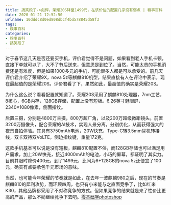 ```yaml
---
title: 搞笑段子->彪悍，荣耀20S降至1499元，在该价位的配置几乎没有弱点 | 糗事百科
date: 2020-01-21 12:52:50
urlname: 10dddc8d0ed808dbcf4bd578845d58f3
tags: 
- 糗事百科
categories:
- 糗事百科
- 搞笑段子
---
```

对于春节这几天是否还要买手机，评价君觉得不是问题，如果看到老人手机卡顿，直接下单就可以了，大不了节后送来，但意思是到位了。当然，可能太贵的手机消费还是有难度，但是如果1000多元的手机，可能很多人都是可以承受的。前几天评价君介绍了荣耀9X，nova 5z等麒麟810机型，结果直接有人在评论中表示，现在最超值的是荣耀20S。评价君看了下，果然如此，最超值的确实是荣耀20S。

为什么这么说？看看配置就知道了。荣耀20S采用了麒麟810处理器，7nm工艺，8核心，6GB内存，128GB存储，配置上没有短板。6.26英寸魅眼屏，2340×1080像素，侧面指纹。

后置三摄，分别是4800万主摄，800万超广角，以及200万超级微距镜头。前置3200万摄像头，配合荣耀的AI技术，实现人景分离，分别优化，从而获得强大的夜景自拍体验。其具有3750mAh电池，20W快充，Type-C转3.5mm耳机转接线，双卡双待双VoLTE，侧边指纹键，重量172克。

这款手机基本可以说是没有短板，麒麟810配置不俗，而128GB存储也可以满足用户需求，加上20W快充，接近4000mAh的电池，小巧的屏幕，都证明了其实力。目前其限时降价400元，到了1499元，比同为6+128GB的nova 5z还便宜了100元，确实有点要承包千元市场的意味。

当然，也可能今年荣耀的节奏就是如此，在去年一波麒麟980之后，现在的节奏是麒麟810的犀利攻势，而环顾四周，也只有小米能与之直面竞争了，比如红米K30，其他品牌都采用了不对称竞争的方式。但如果竞争的结果就是来了性价比更高的产品，那么不妨继续竞争下去吧。[零基础学photoshop](https://vip.open.163.com/mobile/detail/293?channel=directcard)


